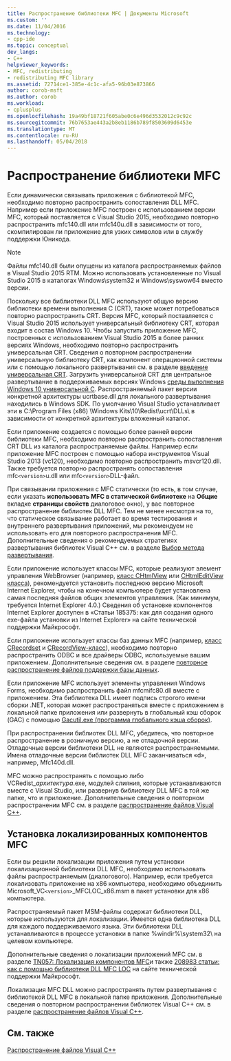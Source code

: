 ```yaml
---
title: Распространение библиотеки MFC | Документы Microsoft
ms.custom: ''
ms.date: 11/04/2016
ms.technology:
- cpp-ide
ms.topic: conceptual
dev_langs:
- C++
helpviewer_keywords:
- MFC, redistributing
- redistributing MFC library
ms.assetid: 72714ce1-385e-4c1c-afa5-96b03e873866
author: corob-msft
ms.author: corob
ms.workload:
- cplusplus
ms.openlocfilehash: 19a49bf18721f605abe0c6e496d3532012c9c92c
ms.sourcegitcommit: 76b7653ae443a2b8eb1186b789f8503609d6453e
ms.translationtype: MT
ms.contentlocale: ru-RU
ms.lasthandoff: 05/04/2018
---
```

# <a name="redistributing-the-mfc-library"></a>Распространение библиотеки MFC
Если динамически связывать приложения с библиотекой MFC, необходимо повторно распространить сопоставления DLL MFC. Например если приложение MFC построен с использованием версии MFC, который поставляется с Visual Studio 2015, необходимо повторно распространить mfc140.dll или mfc140u.dll в зависимости от того, скомпилирован ли приложение для узких символов или в службу поддержки Юникода.  
  
> [!NOTE]
>  Файлы mfc140.dll были опущены из каталога распространяемых файлов в Visual Studio 2015 RTM. Можно использовать установленные по Visual Studio 2015 в каталогах Windows\system32 и Windows\syswow64 вместо версии.  
  
 Поскольку все библиотеки DLL MFC используют общую версию библиотеки времени выполнения C (CRT), также может потребоваться повторно распространить CRT. Версия MFC, который поставляется с Visual Studio 2015 использует универсальный библиотеку CRT, которая входит в состав Windows 10. Чтобы запустить приложение MFC, построенных с использованием Visual Studio 2015 в более ранних версиях Windows, необходимо повторно распространить универсальная CRT. Сведения о повторном распространении универсальную библиотеку CRT, как компонент операционной системы или с помощью локального развертывания см. в разделе [введение универсальная CRT](http://go.microsoft.com/fwlink/p/?linkid=617977). Загрузить универсальной CRT для центральное развертывание в поддерживаемых версиях Windows [среды выполнения Windows 10 универсальной C](http://go.microsoft.com/fwlink/p/?LinkId=619489). Распространяемый пакет версии конкретной архитектуры ucrtbase.dll для локального развертывания находились в Windows SDK. По умолчанию Visual Studio устанавливает эти в C:\Program Files (x86) \Windows Kits\10\Redist\ucrt\DLLs\ в зависимости от конкретной архитектуры вложенный каталог.  
  
 Если приложение создается с помощью более ранней версии библиотеки MFC, необходимо повторно распространить сопоставления CRT DLL из каталога распространяемые файлы. Например если приложение MFC построен с помощью набора инструментов Visual Studio 2013 (vc120), необходимо повторно распространить msvcr120.dll. Также требуется повторно распространять сопоставления mfc`<version>`u.dll или mfc`<version>`DLL-файл.  
  
 При связывании приложения с MFC статически (то есть, в том случае, если указать **использовать MFC в статической библиотеке** на **Общие** вкладке **страницы свойств** диалоговое окно), у вас повторное распространение библиотек DLL MFC. Тем не менее несмотря на то, что статическое связывание работает во время тестирования и внутреннего развертывания приложений, мы рекомендуем не использовать его для повторного распространения MFC. Дополнительные сведения о рекомендуемых стратегиях развертывания библиотек Visual C++ см. в разделе [Выбор метода развертывания](../ide/choosing-a-deployment-method.md).  
  
 Если приложение использует классы MFC, которые реализуют элемент управления WebBrowser (например, [класс CHtmlView](../mfc/reference/chtmlview-class.md) или [CHtmlEditView класса](../mfc/reference/chtmleditview-class.md)), рекомендуется установить последнюю версию Microsoft Internet Explorer, чтобы на конечном компьютере будет установлена самая последняя файлов общих элементов управления. (Как минимум, требуется Internet Explorer 4.0.) Сведения об установке компонентов Internet Explorer доступен в «Статьи 185375: как для создания одного exe-файла установки из Internet Explorer» на сайте технической поддержки Майкрософт.  
  
 Если приложение использует классы баз данных MFC (например, [класс CRecordset](../mfc/reference/crecordset-class.md) и [CRecordView-класс](../mfc/reference/crecordview-class.md)), необходимо повторно распространить ODBC и все драйверы ODBC, используемые вашим приложением. Дополнительные сведения см. в разделе [повторное распространение файлов поддержки базы данных](../ide/redistributing-database-support-files.md).  
  
 Если приложение MFC использует элементы управления Windows Forms, необходимо распространить файл mfcmifc80.dll вместе с приложением. Эта библиотека DLL имеет подпись строгого имени сборки .NET, которая может распространяться вместе с приложением в локальной папке приложения или развернуть в глобальный кэш сборок (GAC) с помощью [Gacutil.exe (программа глобального кэша сборок)](/dotnet/framework/tools/gacutil-exe-gac-tool).  
  
 При распространении библиотек DLL MFC, убедитесь, что повторное распространение в розничную версию, а не отладочной версии. Отладочные версии библиотеки DLL не являются распространяемыми. Имена отладочные версии библиотек DLL MFC заканчиваться «d», например, Mfc140d.dll.  
  
 MFC можно распространять с помощью либо VCRedist_*архитектура*.exe, модулей слияния, которые устанавливаются вместе с Visual Studio, или развернув библиотеку DLL MFC в той же папке, что и приложение. Дополнительные сведения о повторном распространении MFC см. в разделе [распространение файлов Visual C++](../ide/redistributing-visual-cpp-files.md).  
  
## <a name="installation-of-localized-mfc-components"></a>Установка локализированных компонентов MFC  
 Если вы решили локализации приложения путем установки локализационной библиотеки DLL MFC, необходимо использовать файлы распространяемым (диалогового). Например, если требуется локализовать приложение на x86 компьютера, необходимо объединить Microsoft_VC`<version>`_MFCLOC_x86.msm в пакет установки для x86 компьютера.  
  
 Распространяемый пакет MSM-файлы содержат библиотеки DLL, которые используются для локализации. Имеется одна библиотека DLL для каждого поддерживаемого языка. Эти библиотеки DLL устанавливаются в процессе установки в папке %windir%\system32\ на целевом компьютере.  
  
 Дополнительные сведения о локализации приложений MFC см. в разделе [TN057: Локализация компонентов MFC](../mfc/tn057-localization-of-mfc-components.md)и также [208983 статьи: как с помощью библиотеки DLL MFC LOC](http://go.microsoft.com/fwlink/p/?linkid=198025) на сайте технической поддержки Майкрософт.  
  
 Локализация MFC DLL можно распространять путем развертывания с библиотекой DLL MFC в локальной папке приложения. Дополнительные сведения о повторном распространении библиотек Visual C++ см. в разделе [распространение файлов Visual C++](../ide/redistributing-visual-cpp-files.md).  
  
## <a name="see-also"></a>См. также  
 [Распространение файлов Visual C++](../ide/redistributing-visual-cpp-files.md)